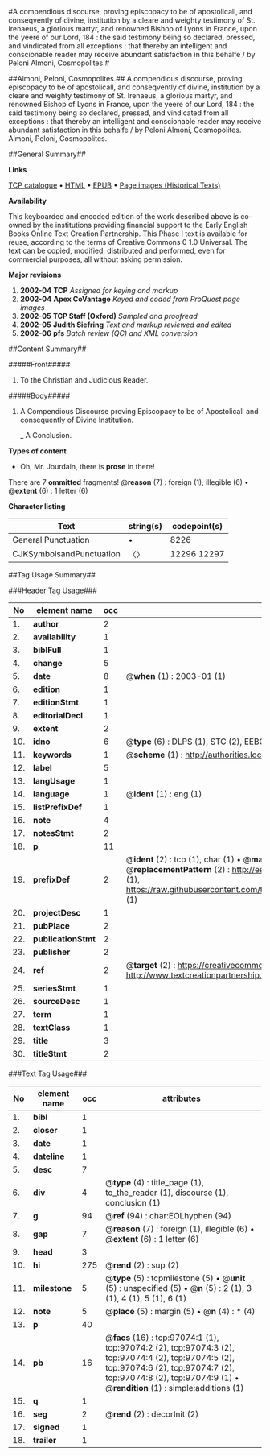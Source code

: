 #A compendious discourse, proving episcopacy to be of apostolicall, and conseqvently of divine, institution by a cleare and weighty testimony of St. Irenaeus, a glorious martyr, and renowned Bishop of Lyons in France, upon the yeere of our Lord, 184 : the said testimony being so declared, pressed, and vindicated from all exceptions : that thereby an intelligent and conscionable reader may receive abundant satisfaction in this behalfe / by Peloni Almoni, Cosmopolites.#

##Almoni, Peloni, Cosmopolites.##
A compendious discourse, proving episcopacy to be of apostolicall, and conseqvently of divine, institution by a cleare and weighty testimony of St. Irenaeus, a glorious martyr, and renowned Bishop of Lyons in France, upon the yeere of our Lord, 184 : the said testimony being so declared, pressed, and vindicated from all exceptions : that thereby an intelligent and conscionable reader may receive abundant satisfaction in this behalfe / by Peloni Almoni, Cosmopolites.
Almoni, Peloni, Cosmopolites.

##General Summary##

**Links**

[TCP catalogue](http://www.ota.ox.ac.uk/tcp/)  • 
[HTML](http://tei.it.ox.ac.uk/tcp/Texts-HTML/free/A34/A34152.html)  • 
[EPUB](http://tei.it.ox.ac.uk/tcp/Texts-EPUB/free/A34/A34152.epub) • 
[Page images (Historical Texts)](https://data.historicaltexts.jisc.ac.uk/view?pubId=eebo-13066744e&pageId=eebo-13066744e-97074-1)

**Availability**

This keyboarded and encoded edition of the
	       work described above is co-owned by the institutions
	       providing financial support to the Early English Books
	       Online Text Creation Partnership. This Phase I text is
	       available for reuse, according to the terms of Creative
	       Commons 0 1.0 Universal. The text can be copied,
	       modified, distributed and performed, even for
	       commercial purposes, all without asking permission.

**Major revisions**

1. __2002-04__ __TCP__ *Assigned for keying and markup*
1. __2002-04__ __Apex CoVantage__ *Keyed and coded from ProQuest page images*
1. __2002-05__ __TCP Staff (Oxford)__ *Sampled and proofread*
1. __2002-05__ __Judith Siefring__ *Text and markup reviewed and edited*
1. __2002-06__ __pfs__ *Batch review (QC) and XML conversion*

##Content Summary##

#####Front#####

1. To the Christian and Judicious Reader.

#####Body#####

1. A Compendious Discourse proving Episcopacy to be of Apostolicall and consequently of Divine Institution.

    _ A Conclusion.

**Types of content**

  * Oh, Mr. Jourdain, there is **prose** in there!

There are 7 **ommitted** fragments! 
 @__reason__ (7) : foreign (1), illegible (6)  •  @__extent__ (6) : 1 letter (6)

**Character listing**


|Text|string(s)|codepoint(s)|
|---|---|---|
|General Punctuation|•|8226|
|CJKSymbolsandPunctuation|〈〉|12296 12297|

##Tag Usage Summary##

###Header Tag Usage###

|No|element name|occ|attributes|
|---|---|---|---|
|1.|__author__|2||
|2.|__availability__|1||
|3.|__biblFull__|1||
|4.|__change__|5||
|5.|__date__|8| @__when__ (1) : 2003-01 (1)|
|6.|__edition__|1||
|7.|__editionStmt__|1||
|8.|__editorialDecl__|1||
|9.|__extent__|2||
|10.|__idno__|6| @__type__ (6) : DLPS (1), STC (2), EEBO-CITATION (1), OCLC (1), VID (1)|
|11.|__keywords__|1| @__scheme__ (1) : http://authorities.loc.gov/ (1)|
|12.|__label__|5||
|13.|__langUsage__|1||
|14.|__language__|1| @__ident__ (1) : eng (1)|
|15.|__listPrefixDef__|1||
|16.|__note__|4||
|17.|__notesStmt__|2||
|18.|__p__|11||
|19.|__prefixDef__|2| @__ident__ (2) : tcp (1), char (1)  •  @__matchPattern__ (2) : ([0-9\-]+):([0-9IVX]+) (1), (.+) (1)  •  @__replacementPattern__ (2) : http://eebo.chadwyck.com/downloadtiff?vid=$1&page=$2 (1), https://raw.githubusercontent.com/textcreationpartnership/Texts/master/tcpchars.xml#$1 (1)|
|20.|__projectDesc__|1||
|21.|__pubPlace__|2||
|22.|__publicationStmt__|2||
|23.|__publisher__|2||
|24.|__ref__|2| @__target__ (2) : https://creativecommons.org/publicdomain/zero/1.0/ (1), http://www.textcreationpartnership.org/docs/. (1)|
|25.|__seriesStmt__|1||
|26.|__sourceDesc__|1||
|27.|__term__|1||
|28.|__textClass__|1||
|29.|__title__|3||
|30.|__titleStmt__|2||


###Text Tag Usage###

|No|element name|occ|attributes|
|---|---|---|---|
|1.|__bibl__|1||
|2.|__closer__|1||
|3.|__date__|1||
|4.|__dateline__|1||
|5.|__desc__|7||
|6.|__div__|4| @__type__ (4) : title_page (1), to_the_reader (1), discourse (1), conclusion (1)|
|7.|__g__|94| @__ref__ (94) : char:EOLhyphen (94)|
|8.|__gap__|7| @__reason__ (7) : foreign (1), illegible (6)  •  @__extent__ (6) : 1 letter (6)|
|9.|__head__|3||
|10.|__hi__|275| @__rend__ (2) : sup (2)|
|11.|__milestone__|5| @__type__ (5) : tcpmilestone (5)  •  @__unit__ (5) : unspecified (5)  •  @__n__ (5) : 2 (1), 3 (1), 4 (1), 5 (1), 6 (1)|
|12.|__note__|5| @__place__ (5) : margin (5)  •  @__n__ (4) : * (4)|
|13.|__p__|40||
|14.|__pb__|16| @__facs__ (16) : tcp:97074:1 (1), tcp:97074:2 (2), tcp:97074:3 (2), tcp:97074:4 (2), tcp:97074:5 (2), tcp:97074:6 (2), tcp:97074:7 (2), tcp:97074:8 (2), tcp:97074:9 (1)  •  @__rendition__ (1) : simple:additions (1)|
|15.|__q__|1||
|16.|__seg__|2| @__rend__ (2) : decorInit (2)|
|17.|__signed__|1||
|18.|__trailer__|1||
